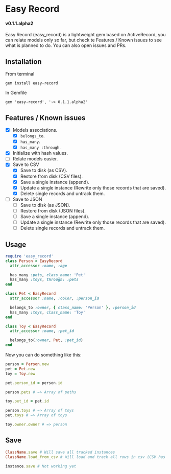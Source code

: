 # Easy Record
#### v0.1.1.alpha2
Easy Record (easy_record) is a lightweight gem based on ActiveRecord, you can relate models only so
far, but check te Features / Known issues to see what is planned to do. You can also open issues and
PRs.

## Installation
From terminal

`gem install easy-record`

In Gemfile

`gem 'easy-record', '~> 0.1.1.alpha2'`

## Features / Known issues
- [x] Models associations.
  - [x] `belongs_to`.
  - [x] `has_many`.
  - [x] `has_many :through`.
- [x] Initialize with hash values.
- [ ] Relate models easier.
- [x] Save to CSV
  - [x] Save to disk (as CSV).
  - [x] Restore from disk (CSV files).
  - [x] Save a single instance (append).
  - [x] Update a single instance (Rewrite only those records that are saved).
  - [x] Delete single records and untrack them.
- [ ] Save to JSON
  - [ ] Save to disk (as JSON).
  - [ ] Restore from disk (JSON files).
  - [ ] Save a single instance (append).
  - [ ] Update a single instance (Rewrite only those records that are saved).
  - [ ] Delete single records and untrack them.

## Usage
```ruby
require 'easy_record'
class Person < EasyRecord
  attr_accessor :name, :age

  has_many :pets, class_name: 'Pet'
  has_many :toys, through: :pets
end

class Pet < EasyRecord
  attr_accessor :name, :color, :person_id

  belongs_to :owner, { class_name: 'Person' }, :person_id
  has_many :toys, class_name: 'Toy'
end

class Toy < EasyRecord
  attr_accessor :name, :pet_id

  belongs_to(:owner, Pet, :pet_id)
end
```

Now you can do something like this:

```ruby
person = Person.new
pet = Pet.new
toy = Toy.new

pet.person_id = person.id

person.pets # => Array of peths

toy.pet_id = pet.id

person.toys # => Array of toys
pet.toys # => Array of toys

toy.owner.owner # => person
```

## Save
```ruby
ClassName.save # Will save all tracked instances
ClassName.load_from_csv # Will load and track all rows in csv (CSV has headers)

instance.save # Not working yet
```

